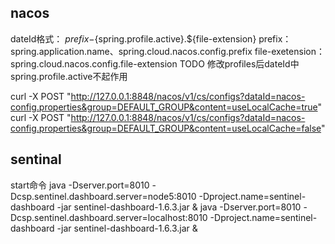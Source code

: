 
## nacos
dateId格式：
${prefix}-${spring.profile.active}.${file-extension}
prefix：spring.application.name、spring.cloud.nacos.config.prefix
file-exetension：spring.cloud.nacos.config.file-extension
TODO 修改profiles后dateId中spring.profile.active不起作用


curl -X POST "http://127.0.0.1:8848/nacos/v1/cs/configs?dataId=nacos-config.properties&group=DEFAULT_GROUP&content=useLocalCache=true"
curl -X POST "http://127.0.0.1:8848/nacos/v1/cs/configs?dataId=nacos-config.properties&group=DEFAULT_GROUP&content=useLocalCache=false"


## sentinal
start命令
java -Dserver.port=8010 -Dcsp.sentinel.dashboard.server=node5:8010 -Dproject.name=sentinel-dashboard -jar sentinel-dashboard-1.6.3.jar &
java -Dserver.port=8010 -Dcsp.sentinel.dashboard.server=localhost:8010 -Dproject.name=sentinel-dashboard -jar sentinel-dashboard-1.6.3.jar &

